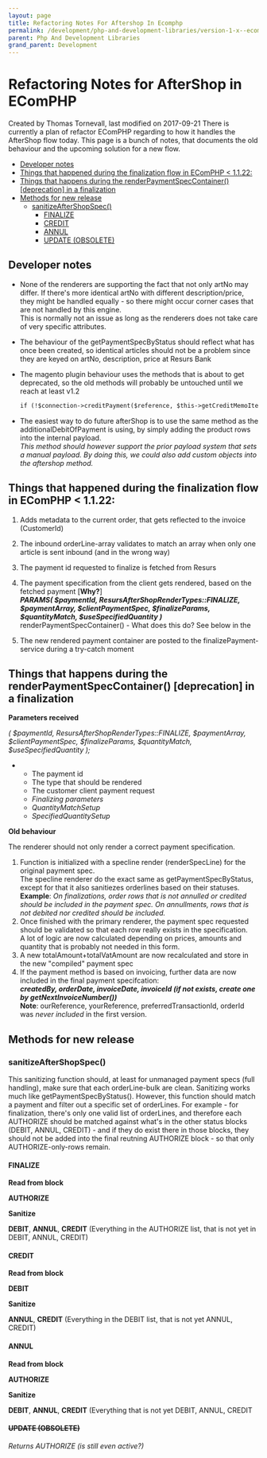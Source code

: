 ```yaml
---
layout: page
title: Refactoring Notes For Aftershop In Ecomphp
permalink: /development/php-and-development-libraries/version-1-x--ecomphp-/ecomphp--changelog/refactoring-notes-for-aftershop-in-ecomphp/
parent: Php And Development Libraries
grand_parent: Development
---
```




# Refactoring Notes for AfterShop in EComPHP 
Created by Thomas Tornevall, last modified on 2017-09-21
There is currently a plan of refactor EComPHP regarding to how it
handles the AfterShop flow today. This page is a bunch of notes, that
documents the old behaviour and the upcoming solution for a new flow.

- [Developer
  notes](#refactoringnotesforaftershopinecomphp-developernotes)
- [Things that happened during the finalization flow in EComPHP \<
  1.1.22:](#refactoringnotesforaftershopinecomphp-thingsthathappenedduringthefinalizationflowinecomphp%3C1.1.22:)
- [Things that happens during the renderPaymentSpecContainer()
  \[deprecation\] in a
  finalization](#refactoringnotesforaftershopinecomphp-thingsthathappensduringtherenderpaymentspeccontainer()%5Bdeprecation%5Dinafinalization)
- [Methods for new
  release](#refactoringnotesforaftershopinecomphp-methodsfornewrelease)
  - [sanitizeAfterShopSpec()](#refactoringnotesforaftershopinecomphp-sanitizeaftershopspec())
    - [FINALIZE](#refactoringnotesforaftershopinecomphp-finalize)
    - [CREDIT](#refactoringnotesforaftershopinecomphp-credit)
    - [ANNUL](#refactoringnotesforaftershopinecomphp-annul)
    - [UPDATE
      (OBSOLETE)](#refactoringnotesforaftershopinecomphp-update(obsolete))

## Developer notes
- None of the renderers are supporting the fact that not only artNo may
  differ. If there's more identical artNo with different
  description/price, they might be handled equally - so there might
  occur corner cases that are not handled by this engine.  
  This is normally not an issue as long as the renderers does not take
  care of very specific attributes.
- The behaviour of the getPaymentSpecByStatus should reflect what has
  once been created, so identical articles should not be a problem since
  they are keyed on artNo, description, price at Resurs Bank
- The magento plugin behaviour uses the methods that is about to get
  deprecated, so the old methods will probably be untouched until we
  reach at least v1.2

  ```xml
  if (!$connection->creditPayment($reference, $this->getCreditMemoItems($subject), array(), false, true)) {}
  ```
- The easiest way to do future afterShop is to use the same method as
  the additionalDebitOfPayment is using, by simply adding the product
  rows into the internal payload.  
  *This method should however support the prior payload system that sets
  a manual payload. By doing this, we could also add custom objects into
  the aftershop method.*

## Things that happened during the finalization flow in EComPHP \< 1.1.22:
1.  Adds metadata to the current order, that gets reflected to the
    invoice (CustomerId)
2.  The inbound orderLine-array validates to match an array when only
    one article is sent inbound (and in the wrong way)
3.  The payment id requested to finalize is fetched from Resurs
4.  The payment specification from the client gets rendered, based on
    the fetched payment \[**Why?**\]  
    ***PARAMS( \$paymentId, ResursAfterShopRenderTypes::FINALIZE,
    \$paymentArray, \$clientPaymentSpec, \$finalizeParams,
    \$quantityMatch, \$useSpecifiedQuantity )***  
    renderPaymentSpecContainer() - What does this do? See below in the 

5.  The new rendered payment container are posted to the
    finalizePayment-service during a try-catch moment

##  Things that happens during the renderPaymentSpecContainer() \[deprecation\] in a finalization
**Parameters received**

*( \$paymentId, ResursAfterShopRenderTypes::FINALIZE, \$paymentArray,
\$clientPaymentSpec, \$finalizeParams, \$quantityMatch,
\$useSpecifiedQuantity );*

- - The payment id
  - The type that should be rendered
  - The customer client payment request
  - *Finalizing parameters*
  - *QuantityMatchSetup*
  - *SpecifiedQuantitySetup*

**Old behaviour**

The renderer should not only render a correct payment specification.

1.  Function is initialized with a specline render (renderSpecLine) for
    the original payment spec.  
    The specline renderer do the exact same as getPaymentSpecByStatus,
    except for that it also sanitiezes orderlines based on their
    statuses.  
    **Example**: *On finalizations, order rows that is not annulled or
    credited should be included in the payment spec. On annullments,
    rows that is not debited nor credited should be included.*
2.  Once finished with the primary renderer, the payment spec requested
    should be validated so that each row really exists in the
    specification.  
    A lot of logic are now calculated depending on prices, amounts and
    quantity that is probably not needed in this form.
3.  A new totalAmount+totalVatAmount are now recalculated and store in
    the new "compiled" payment spec
4.  If the payment method is based on invoicing, further data are now
    included in the final payment specifcation:  
    ***createdBy, orderDate, invoiceDate, invoiceId (if not exists,
    create one by getNextInvoiceNumber())***  
    **Note**: ourReference, yourReference, preferredTransactionId,
    orderId was *never included* in the first version.
##  Methods for new release
###  sanitizeAfterShopSpec()
This sanitizing function should, at least for unmanaged payment specs
(full handling), make sure that each orderLine-bulk are clean.
Sanitizing works much like getPaymentSpecByStatus(). However, this
function should match a payment and filter out a specific set of
orderLines. For example - for finalization, there's only one valid list
of orderLines, and therefore each AUTHORIZE should be matched against
what's in the other status blocks (DEBIT, ANNUL, CREDIT) - and if they
do exist there in those blocks, they should not be added into the final
reutning AUTHORIZE block - so that only AUTHORIZE-only-rows remain.

#### FINALIZE
**Read from block**

**AUTHORIZE**

**Sanitize**

**DEBIT**, **ANNUL**, **CREDIT** (Everything in the AUTHORIZE list, that
is not yet in DEBIT, ANNUL, CREDIT)

#### CREDIT
**Read from block**

**DEBIT**

**Sanitize**

**ANNUL**, **CREDIT** (Everything in the DEBIT list, that is not yet
ANNUL, CREDIT)

#### ANNUL
**Read from block**

**AUTHORIZE**

**Sanitize**

**DEBIT**, **ANNUL**, **CREDIT** (Everything that is not yet DEBIT,
ANNUL, CREDIT

#### ~~UPDATE (OBSOLETE)~~
*Returns AUTHORIZE (is still even active?)*


